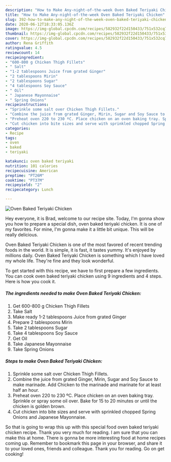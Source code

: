 ```yaml
---
description: "How to Make Any-night-of-the-week Oven Baked Teriyaki Chicken"
title: "How to Make Any-night-of-the-week Oven Baked Teriyaki Chicken"
slug: 392-how-to-make-any-night-of-the-week-oven-baked-teriyaki-chicken
date: 2020-06-12T18:33:05.136Z
image: https://img-global.cpcdn.com/recipes/582932f22d150433/751x532cq70/oven-baked-teriyaki-chicken-recipe-main-photo.jpg
thumbnail: https://img-global.cpcdn.com/recipes/582932f22d150433/751x532cq70/oven-baked-teriyaki-chicken-recipe-main-photo.jpg
cover: https://img-global.cpcdn.com/recipes/582932f22d150433/751x532cq70/oven-baked-teriyaki-chicken-recipe-main-photo.jpg
author: Rena Griffith
ratingvalue: 4.5
reviewcount: 14
recipeingredient:
- "600-800 g Chicken Thigh Fillets"
- " Salt"
- "1-2 tablespoons Juice from grated Ginger"
- "2 tablespoons Mirin"
- "2 tablespoons Sugar"
- "4 tablespoons Soy Sauce"
- " Oil"
- " Japanese Mayonnaise"
- " Spring Onions"
recipeinstructions:
- "Sprinkle some salt over Chicken Thigh Fillets."
- "Combine the juice from grated Ginger, Mirin, Sugar and Soy Sauce to make marinade. Add Chicken to the marinade and marinate for at least half an hour."
- "Preheat oven 220 to 230 ºC. Place chicken on an oven baking tray. Sprinkle or spray some oil over. Bake for 15 to 20 minutes or until the chicken is golden brown."
- "Cut chicken into bite sizes and serve with sprinkled chopped Spring Onions and Japanese Mayonnaise."
categories:
- Recipe
tags:
- oven
- baked
- teriyaki

katakunci: oven baked teriyaki 
nutrition: 101 calories
recipecuisine: American
preptime: "PT26M"
cooktime: "PT37M"
recipeyield: "2"
recipecategory: Lunch

---
```



![Oven Baked Teriyaki Chicken](https://img-global.cpcdn.com/recipes/582932f22d150433/751x532cq70/oven-baked-teriyaki-chicken-recipe-main-photo.jpg)

Hey everyone, it is Brad, welcome to our recipe site. Today, I'm gonna show you how to prepare a special dish, oven baked teriyaki chicken. It is one of my favorites. For mine, I'm gonna make it a little bit unique. This will be really delicious.



Oven Baked Teriyaki Chicken is one of the most favored of recent trending foods in the world. It is simple, it is fast, it tastes yummy. It's enjoyed by millions daily. Oven Baked Teriyaki Chicken is something which I have loved my whole life. They're fine and they look wonderful.


To get started with this recipe, we have to first prepare a few ingredients. You can cook oven baked teriyaki chicken using 9 ingredients and 4 steps. Here is how you cook it.

<!--inarticleads1-->

##### The ingredients needed to make Oven Baked Teriyaki Chicken:

1. Get 600-800 g Chicken Thigh Fillets
1. Take  Salt
1. Make ready 1-2 tablespoons Juice from grated Ginger
1. Prepare 2 tablespoons Mirin
1. Take 2 tablespoons Sugar
1. Take 4 tablespoons Soy Sauce
1. Get  Oil
1. Take  Japanese Mayonnaise
1. Take  Spring Onions




<!--inarticleads2-->

##### Steps to make Oven Baked Teriyaki Chicken:

1. Sprinkle some salt over Chicken Thigh Fillets.
1. Combine the juice from grated Ginger, Mirin, Sugar and Soy Sauce to make marinade. Add Chicken to the marinade and marinate for at least half an hour.
1. Preheat oven 220 to 230 ºC. Place chicken on an oven baking tray. Sprinkle or spray some oil over. Bake for 15 to 20 minutes or until the chicken is golden brown.
1. Cut chicken into bite sizes and serve with sprinkled chopped Spring Onions and Japanese Mayonnaise.




So that is going to wrap this up with this special food oven baked teriyaki chicken recipe. Thank you very much for reading. I am sure that you can make this at home. There is gonna be more interesting food at home recipes coming up. Remember to bookmark this page in your browser, and share it to your loved ones, friends and colleague. Thank you for reading. Go on get cooking!
